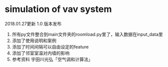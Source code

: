 # simulation of vav system 
2018.01.27更新
1.0 版本发布
1. 所有py文件整合到main文件夹的roomload.py里了，输入数据在input_data里
2. 添加了使用说明和案例
3. 添加了时间间隔可以自由设定的feature
4. 添加了邻室室温对内墙的影响
5. 参考资料 宇田川光弘「空气调和计算法」

